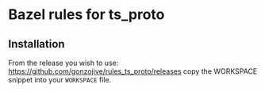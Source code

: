# Bazel rules for ts_proto

## Installation

From the release you wish to use:
<https://github.com/gonzojive/rules_ts_proto/releases>
copy the WORKSPACE snippet into your `WORKSPACE` file.
